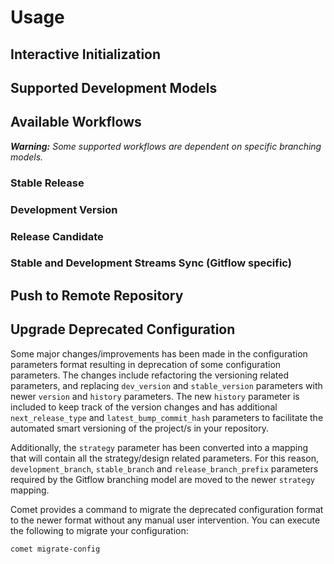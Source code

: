 # Usage
## Interactive Initialization
## Supported Development Models
## Available Workflows

***Warning:** Some supported workflows are dependent on specific branching models.*

### Stable Release
### Development Version
### Release Candidate
### Stable and Development Streams Sync (Gitflow specific)

## Push to Remote Repository

## Upgrade Deprecated Configuration
Some major changes/improvements has been made in the configuration parameters format resulting in deprecation of some 
configuration parameters. The changes include refactoring the versioning related parameters, and replacing `dev_version`
and `stable_version` parameters with newer `version` and `history` parameters. The new `history` parameter is included 
to keep track of the version changes and has additional `next_release_type` and `latest_bump_commit_hash` parameters to 
facilitate the automated smart versioning of the project/s in your repository. 

Additionally, the `strategy` parameter has been converted into a mapping that will contain all the strategy/design 
related parameters. For this reason, `development_branch`, `stable_branch` and `release_branch_prefix` parameters 
required by the Gitflow branching model are moved to the newer `strategy` mapping.

Comet provides a command to migrate the deprecated configuration format to the newer format without any manual user 
intervention. You can execute the following to migrate your configuration:
```commandline
comet migrate-config
```